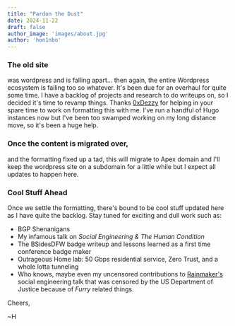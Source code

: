 ```yaml
---
title: "Pardon the Dust"
date: 2024-11-22
draft: false
author_image: 'images/about.jpg'
author: 'hon1nbo'
---
```


### The old site
was wordpress and is falling apart... then again, the entire Wordpress ecosystem is failing too so whatever. It's been due for an overhaul for quite some time. I have a backlog of projects and research to do writeups on, so I decided it's time to revamp things. Thanks [0xDezzy](https://github.com/0xDezzy) for helping in your spare time to work on formatting this with me. I've run a handful of Hugo instances now but I've been too swamped working on my long distance move, so it's been a huge help.

### Once the content is migrated over,
and the formatting fixed up a tad, this will migrate to Apex domain and I'll keep the wordpress site on a subdomain for a little while but I expect all updates to happen here.

### Cool Stuff Ahead
Once we settle the formatting, there's bound to be cool stuff updated here as I have quite the backlog. Stay tuned for exciting and dull work such as:
- BGP Shenanigans
- My infamous talk on *Social Engineering & The Human Condition*
- The BSidesDFW badge writeup and lessons learned as a first time conference badge maker
- Outrageous Home lab: 50 Gbps residential service, Zero Trust, and a whole lotta tunneling
- Who knows, maybe even my uncensored contributions to [Rainmaker's](https://infosec.exchange@Andy_Thompson) social engineering talk that was censored by the US Department of Justice because of *Furry* related things.

Cheers,

~H
